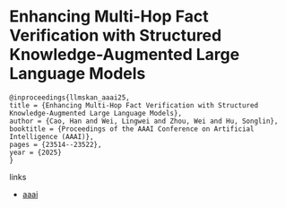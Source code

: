 # Enhancing Multi-Hop Fact Verification with Structured Knowledge-Augmented Large Language Models

```
@inproceedings{llmskan_aaai25,
title = {Enhancing Multi-Hop Fact Verification with Structured Knowledge-Augmented Large Language Models},
author = {Cao, Han and Wei, Lingwei and Zhou, Wei and Hu, Songlin},
booktitle = {Proceedings of the AAAI Conference on Artificial Intelligence (AAAI)},
pages = {23514--23522},
year = {2025}
}
```

links
- [aaai](https://ojs.aaai.org/index.php/AAAI/article/view/34520)

